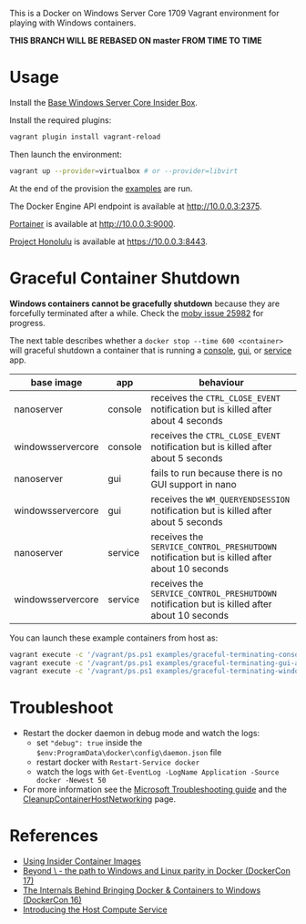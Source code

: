 This is a Docker on Windows Server Core 1709 Vagrant environment for playing with Windows containers.

**THIS BRANCH WILL BE REBASED ON master FROM TIME TO TIME**


# Usage

Install the [Base Windows Server Core Insider Box](https://github.com/rgl/windows-2016-vagrant).

Install the required plugins:

```bash
vagrant plugin install vagrant-reload
```

Then launch the environment:

```bash
vagrant up --provider=virtualbox # or --provider=libvirt
```

At the end of the provision the [examples](examples/) are run.

The Docker Engine API endpoint is available at http://10.0.0.3:2375.

[Portainer](https://portainer.io/) is available at http://10.0.0.3:9000.

[Project Honolulu](https://docs.microsoft.com/en-us/windows-server/manage/honolulu/honolulu) is available at https://10.0.0.3:8443.


# Graceful Container Shutdown

**Windows containers cannot be gracefully shutdown** because they are forcefully terminated after a while. Check the [moby issue 25982](https://github.com/moby/moby/issues/25982) for progress.

The next table describes whether a `docker stop --time 600 <container>` will graceful shutdown a container that is running a [console](https://github.com/rgl/graceful-terminating-console-application-windows/), [gui](https://github.com/rgl/graceful-terminating-gui-application-windows/), or [service](https://github.com/rgl/graceful-terminating-windows-service/) app.

| base image        | app     | behaviour                                                                                    |
| ----------------- | ------- | -------------------------------------------------------------------------------------------- |
| nanoserver        | console | receives the `CTRL_CLOSE_EVENT` notification but is killed after about 4 seconds             |
| windowsservercore | console | receives the `CTRL_CLOSE_EVENT` notification but is killed after about 5 seconds             |
| nanoserver        | gui     | fails to run because there is no GUI support in nano                                         |
| windowsservercore | gui     | receives the `WM_QUERYENDSESSION` notification but is killed after about 5 seconds           |
| nanoserver        | service | receives the `SERVICE_CONTROL_PRESHUTDOWN` notification but is killed after about 10 seconds |
| windowsservercore | service | receives the `SERVICE_CONTROL_PRESHUTDOWN` notification but is killed after about 10 seconds |

You can launch these example containers from host as:

```bash
vagrant execute -c '/vagrant/ps.ps1 examples/graceful-terminating-console-application/run.ps1'
vagrant execute -c '/vagrant/ps.ps1 examples/graceful-terminating-gui-application/run.ps1'
vagrant execute -c '/vagrant/ps.ps1 examples/graceful-terminating-windows-service/run.ps1'
```


# Troubleshoot

* Restart the docker daemon in debug mode and watch the logs:
  * set `"debug": true` inside the `$env:ProgramData\docker\config\daemon.json` file
  * restart docker with `Restart-Service docker`
  * watch the logs with `Get-EventLog -LogName Application -Source docker -Newest 50`
* For more information see the [Microsoft Troubleshooting guide](https://docs.microsoft.com/en-us/virtualization/windowscontainers/troubleshooting) and the [CleanupContainerHostNetworking](https://github.com/Microsoft/Virtualization-Documentation/tree/live/windows-server-container-tools/CleanupContainerHostNetworking) page.


# References

* [Using Insider Container Images](https://docs.microsoft.com/en-us/virtualization/windowscontainers/quick-start/using-insider-container-images)
* [Beyond \ - the path to Windows and Linux parity in Docker (DockerCon 17)](https://www.youtube.com/watch?v=4ZY_4OeyJsw)
* [The Internals Behind Bringing Docker & Containers to Windows (DockerCon 16)](https://www.youtube.com/watch?v=85nCF5S8Qok)
* [Introducing the Host Compute Service](https://blogs.technet.microsoft.com/virtualization/2017/01/27/introducing-the-host-compute-service-hcs/)
